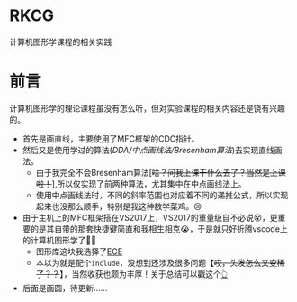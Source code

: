 # RKCG
计算机图形学课程的相关实践

# 前言
计算机图形学的理论课程虽没有怎么听，但对实验课程的相关内容还是饶有兴趣的。

- 首先是画直线，主要使用了MFC框架的CDC指针。
- 然后又是使用学过的算法(_DDA/中点画线法/Bresenham算法_)去实现直线画法。
  * 由于我完全不会Bresenham算法[~~啥？问我上课干什么去了？当然是上课啦！~~],所以仅实现了前两种算法，尤其集中在中点画线法上。
  * 使用中点画线法时，不同的斜率范围也对应着不同的递推公式，所以实现起来也没那么顺手，特别是我这种数学菜鸡。:cry:
- 由于主机上的MFC框架搭在VS2017上，VS2017的重量级自不必说:dizzy_face:，更重要的是其自带的那套快捷键简直和我相生相克:sob:，于是就只好折腾vscode上的计算机图形学了:punch::punch:
  * 图形库这块我选择了[EGE](https://github.com/wysaid/xege)
  * 本以为就是配个`include`，没想到还涉及很多问题【~~哎，头发怎么又变稀了？？~~】，当然收获也颇为丰厚！关于总结可以戳这个[:point_up_2:](https://crazyokd.github.io/2021/10/10/%E8%A7%A3%E5%86%B3vscode%E5%BC%95%E7%94%A8c++%E5%A4%96%E9%83%A8%E5%BA%93%E6%8A%A5%E9%94%99/)
- 后面是画圆，待更新......

